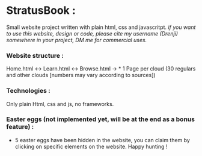 # StratusBook :
Small website project written with plain html, css and javascritpt. 
_if you want to use this website, design or code, please cite my username (Drenji) somewhere in your project, DM me for commercial uses._

### Website structure :
Home.html <-> Learn.html <-> Browse.html -> * 1 Page per cloud (30 regulars and other clouds [numbers may vary according to sources])

### Technologies :
Only plain Html, css and js, no frameworks.

### Easter eggs (not implemented yet, will be at the end as a bonus feature) : 
- 5 easter eggs have been hidden in the website, you can claim them by clicking on specific elements on the website.
    Happy hunting !
                                            
